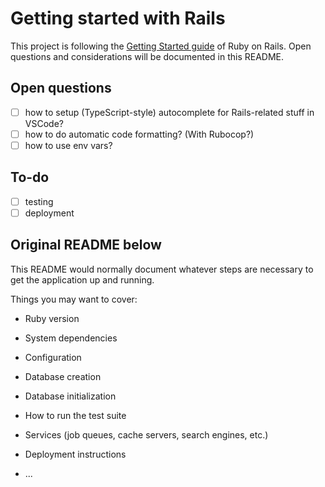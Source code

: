 # Getting started with Rails

This project is following the [Getting Started guide](https://guides.rubyonrails.org/getting_started.html) of Ruby on Rails. Open questions and considerations will be documented in this README.

## Open questions

- [ ] how to setup (TypeScript-style) autocomplete for Rails-related stuff in VSCode?
- [ ] how to do automatic code formatting? (With Rubocop?)
- [ ] how to use env vars?

## To-do

- [ ] testing
- [ ] deployment

## Original README below

This README would normally document whatever steps are necessary to get the
application up and running.

Things you may want to cover:

- Ruby version

- System dependencies

- Configuration

- Database creation

- Database initialization

- How to run the test suite

- Services (job queues, cache servers, search engines, etc.)

- Deployment instructions

- ...
